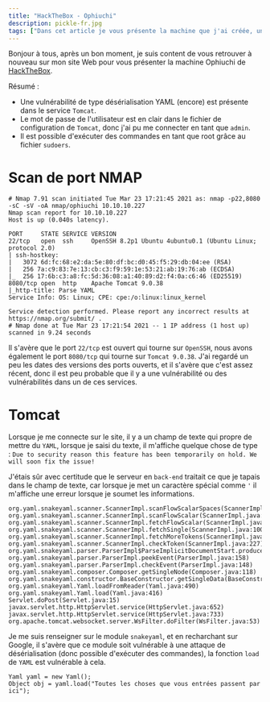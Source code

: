 ```yaml
---
title: "HackTheBox - Ophiuchi"
description: pickle-fr.jpg
tags: ["Dans cet article je vous présente la machine que j'ai créée, une machine consacré au détéction de malware."]
---
```


Bonjour à tous, après un bon moment, je suis content de vous retrouver à nouveau sur mon site Web pour vous présenter la machine Ophiuchi de [HackTheBox](https://www.hackthebox.eu/).

Résumé :

- Une vulnérabilité de type désérialisation YAML (encore) est présente dans le service `Tomcat`.
- Le mot de passe de l'utilisateur est en clair dans le fichier de configuration de `Tomcat`, donc j'ai pu me connecter en tant que `admin`.
- Il est possible d'exécuter des commandes en tant que root grâce au fichier `sudoers`.

# Scan de port NMAP

    # Nmap 7.91 scan initiated Tue Mar 23 17:21:45 2021 as: nmap -p22,8080 -sC -sV -oA nmap/ophiuchi 10.10.10.227
    Nmap scan report for 10.10.10.227
    Host is up (0.040s latency).

    PORT     STATE SERVICE VERSION
    22/tcp   open  ssh     OpenSSH 8.2p1 Ubuntu 4ubuntu0.1 (Ubuntu Linux; protocol 2.0)
    | ssh-hostkey: 
    |   3072 6d:fc:68:e2:da:5e:80:df:bc:d0:45:f5:29:db:04:ee (RSA)
    |   256 7a:c9:83:7e:13:cb:c3:f9:59:1e:53:21:ab:19:76:ab (ECDSA)
    |_  256 17:6b:c3:a8:fc:5d:36:08:a1:40:89:d2:f4:0a:c6:46 (ED25519)
    8080/tcp open  http    Apache Tomcat 9.0.38
    |_http-title: Parse YAML
    Service Info: OS: Linux; CPE: cpe:/o:linux:linux_kernel

    Service detection performed. Please report any incorrect results at https://nmap.org/submit/ .
    # Nmap done at Tue Mar 23 17:21:54 2021 -- 1 IP address (1 host up) scanned in 9.24 seconds
    
 Il s'avère que le port `22/tcp` est ouvert qui tourne sur `OpenSSH`, nous avons également le port `8080/tcp` qui tourne sur `Tomcat 9.0.38`. J'ai regardé un peu les dates des versions des ports ouverts, et il s'avère que c'est assez récent, donc il est peu probable que il y a une vulnérabilité ou des vulnérabilités dans un de ces services.
 
 # Tomcat
 
 Lorsque je me connecte sur le site, il y a un champ de texte qui propre de mettre du `YAML`, lorsque je saisi du texte, il m'affiche quelque chose de type :
 `Due to security reason this feature has been temporarily on hold. We will soon fix the issue!`
 
 J'étais sûr avec certitude que le serveur en `back-end` traitait ce que je tapais dans le champ de texte, car lorsque je met un caractère spécial comme `'` il m'affiche une erreur lorsque je soumet les informations.

    org.yaml.snakeyaml.scanner.ScannerImpl.scanFlowScalarSpaces(ScannerImpl.java:1916)
    org.yaml.snakeyaml.scanner.ScannerImpl.scanFlowScalar(ScannerImpl.java:1831)
    org.yaml.snakeyaml.scanner.ScannerImpl.fetchFlowScalar(ScannerImpl.java:1027)
    org.yaml.snakeyaml.scanner.ScannerImpl.fetchSingle(ScannerImpl.java:1002)
    org.yaml.snakeyaml.scanner.ScannerImpl.fetchMoreTokens(ScannerImpl.java:390)
    org.yaml.snakeyaml.scanner.ScannerImpl.checkToken(ScannerImpl.java:227)
    org.yaml.snakeyaml.parser.ParserImpl$ParseImplicitDocumentStart.produce(ParserImpl.java:195)
    org.yaml.snakeyaml.parser.ParserImpl.peekEvent(ParserImpl.java:158)
    org.yaml.snakeyaml.parser.ParserImpl.checkEvent(ParserImpl.java:148)
    org.yaml.snakeyaml.composer.Composer.getSingleNode(Composer.java:118)
    org.yaml.snakeyaml.constructor.BaseConstructor.getSingleData(BaseConstructor.java:150)
    org.yaml.snakeyaml.Yaml.loadFromReader(Yaml.java:490)
    org.yaml.snakeyaml.Yaml.load(Yaml.java:416)
    Servlet.doPost(Servlet.java:15)
    javax.servlet.http.HttpServlet.service(HttpServlet.java:652)
    javax.servlet.http.HttpServlet.service(HttpServlet.java:733)
    org.apache.tomcat.websocket.server.WsFilter.doFilter(WsFilter.java:53)
    
 Je me suis renseigner sur le module `snakeyaml`, et en recharchant sur Google, il s'avère que ce module soit vulnérable à une attaque de désérialisation (donc possible d'exécuter des commandes), la fonction `load` de `YAML` est vulnérable à cela.
 
    Yaml yaml = new Yaml();
    Object obj = yaml.load("Toutes les choses que vous entrées passent par ici");
    
 
